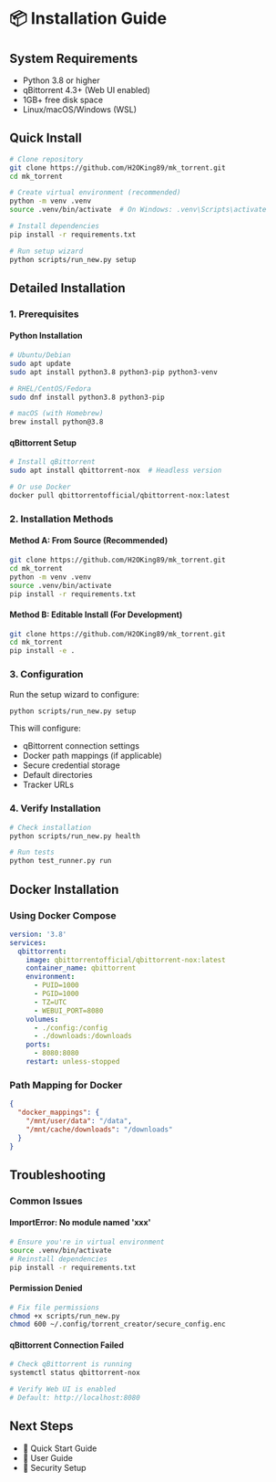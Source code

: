 # 📦 Installation Guide

## System Requirements

- Python 3.8 or higher
- qBittorrent 4.3+ (Web UI enabled)
- 1GB+ free disk space
- Linux/macOS/Windows (WSL)

## Quick Install

```bash
# Clone repository
git clone https://github.com/H2OKing89/mk_torrent.git
cd mk_torrent

# Create virtual environment (recommended)
python -m venv .venv
source .venv/bin/activate  # On Windows: .venv\Scripts\activate

# Install dependencies
pip install -r requirements.txt

# Run setup wizard
python scripts/run_new.py setup
```

## Detailed Installation

### 1. Prerequisites

#### Python Installation
```bash
# Ubuntu/Debian
sudo apt update
sudo apt install python3.8 python3-pip python3-venv

# RHEL/CentOS/Fedora
sudo dnf install python3.8 python3-pip

# macOS (with Homebrew)
brew install python@3.8
```

#### qBittorrent Setup
```bash
# Install qBittorrent
sudo apt install qbittorrent-nox  # Headless version

# Or use Docker
docker pull qbittorrentofficial/qbittorrent-nox:latest
```

### 2. Installation Methods

#### Method A: From Source (Recommended)
```bash
git clone https://github.com/H2OKing89/mk_torrent.git
cd mk_torrent
python -m venv .venv
source .venv/bin/activate
pip install -r requirements.txt
```

#### Method B: Editable Install (For Development)
```bash
git clone https://github.com/H2OKing89/mk_torrent.git
cd mk_torrent
pip install -e .
```

### 3. Configuration

Run the setup wizard to configure:
```bash
python scripts/run_new.py setup
```

This will configure:
- qBittorrent connection settings
- Docker path mappings (if applicable)
- Secure credential storage
- Default directories
- Tracker URLs

### 4. Verify Installation

```bash
# Check installation
python scripts/run_new.py health

# Run tests
python test_runner.py run
```

## Docker Installation

### Using Docker Compose
```yaml
version: '3.8'
services:
  qbittorrent:
    image: qbittorrentofficial/qbittorrent-nox:latest
    container_name: qbittorrent
    environment:
      - PUID=1000
      - PGID=1000
      - TZ=UTC
      - WEBUI_PORT=8080
    volumes:
      - ./config:/config
      - ./downloads:/downloads
    ports:
      - 8080:8080
    restart: unless-stopped
```

### Path Mapping for Docker
```json
{
  "docker_mappings": {
    "/mnt/user/data": "/data",
    "/mnt/cache/downloads": "/downloads"
  }
}
```

## Troubleshooting

### Common Issues

#### ImportError: No module named 'xxx'
```bash
# Ensure you're in virtual environment
source .venv/bin/activate
# Reinstall dependencies
pip install -r requirements.txt
```

#### Permission Denied
```bash
# Fix file permissions
chmod +x scripts/run_new.py
chmod 600 ~/.config/torrent_creator/secure_config.enc
```

#### qBittorrent Connection Failed
```bash
# Check qBittorrent is running
systemctl status qbittorrent-nox

# Verify Web UI is enabled
# Default: http://localhost:8080
```

## Next Steps

- 🎯 Quick Start Guide
- 📖 User Guide
- 🔐 Security Setup
